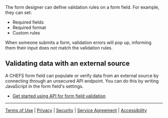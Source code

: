 The form designer can define validation rules on a form field. For example, they can set:

* Required fields
* Required format 
* Custom rules

When someone submits a form, validation errors will pop up, informing them their input does not match the validation rules.

## Validating data with an external source

A CHEFS form field can populate or verify data from an external source by connecting through an unsecured API endpoint. You can do this by writing JavaScript in the form field's settings. 

* [Get started using API for form field validation](https://github.com/bcgov/common-hosted-form-service/wiki/Populating-a-form-design-with-External-Data)

***
[Terms of Use](Terms-of-Use) | [Privacy](Privacy) | [Security](Security) | [Service Agreement](Service-Agreement) | [Accessibility](Accessibility)